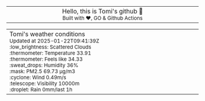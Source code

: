 
<div align="center">
<table>
<tbody>
<td align="center">
<img width="2000" height="0"><br>
Hello, this is Tomi's github 👋<br>
<sup>Built with ❤️, GO & Github Actions</sup><br>
<img width="2000" height="0">
</td>
</tbody>
</table>
</div>
<table>
<tbody>
<td align="left">
<img width="2000" height="0"><br>
Tomi's weather conditions<br>
<sup>Updated at 2025-01-22T09:41:39Z</sup><br>
<sup>:low_brightness: Scattered Clouds</sup><br>
<sup>:thermometer: Temperature 33.91 </sup><br>
<sup>:thermometer: Feels like 34.33</sup><br>
<sup>:sweat_drops: Humidity 36%</sup><br>
<sup>:mask: PM2.5 69.73 μg/m3</sup><br>
<sup>:cyclone: Wind 0.49m/s </sup><br>
<sup>:telescope: Visibility 10000m </sup><br>
<sup>:droplet: Rain 0mm/last 1h </sup><br>
<img width="2000" height="0">
</td>
<td align="left">
<img width="2000" height="0"><br>
<br>
<img width="2000" height="0">
</td>
</tbody>
</table>
</div>
    